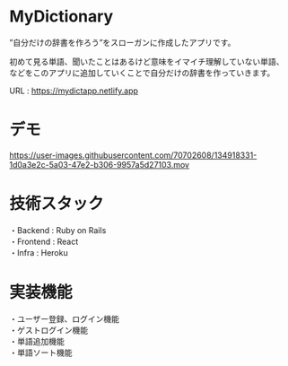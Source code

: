 # MyDictionary  

”自分だけの辞書を作ろう”をスローガンに作成したアプリです。  

初めて見る単語、聞いたことはあるけど意味をイマイチ理解していない単語、  
などをこのアプリに追加していくことで自分だけの辞書を作っていきます。  

URL : https://mydictapp.netlify.app  

# デモ

https://user-images.githubusercontent.com/70702608/134918331-1d0a3e2c-5a03-47e2-b306-9957a5d27103.mov  


# 技術スタック  
・Backend : Ruby on Rails  
・Frontend : React  
・Infra : Heroku  

# 実装機能  
・ユーザー登録、ログイン機能  
・ゲストログイン機能  
・単語追加機能  
・単語ソート機能  
